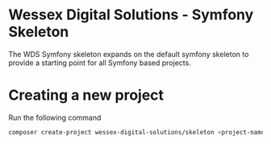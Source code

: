 Wessex Digital Solutions - Symfony Skeleton
==========

The WDS Symfony skeleton expands on the default symfony skeleton to provide 
a starting point for all Symfony based projects.

Creating a new project
==========

Run the following command
```bash
composer create-project wessex-digital-solutions/skeleton <project-name>
``` 
